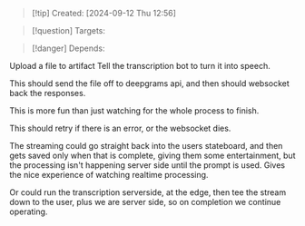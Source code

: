 
>[!tip] Created: [2024-09-12 Thu 12:56]

>[!question] Targets: 

>[!danger] Depends: 

Upload a file to artifact
Tell the transcription bot to turn it into speech.

This should send the file off to deepgrams api, and then should websocket back the responses.

This is more fun than just watching for the whole process to finish.

This should retry if there is an error, or the websocket dies.

The streaming could go straight back into the users stateboard, and then gets saved only when that is complete, giving them some entertainment, but the processing isn't happening server side until the prompt is used.  Gives the nice experience of watching realtime processing.

Or could run the transcription serverside, at the edge, then tee the stream down to the user, plus we are server side, so on completion we continue operating.
